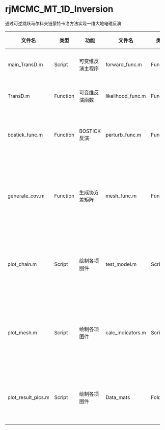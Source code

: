 # rjMCMC_MT_1D_Inversion

通过可逆跳跃马尔科夫链蒙特卡洛方法实现一维大地电磁反演

| 文件名             | 类型     | 功能             | 文件名            | 类型     | 功能                 |
| ------------------ | -------- | ---------------- | ----------------- | -------- | -------------------- |
| main_TransD.m      | Script   | 可变维反演主程序 | forward_func.m    | Function | 一维正演             |
| TransD.m           | Function | 可变维反演函数   | likelihood_func.m | Function | 似然函数             |
| bostick_func.m     | Function | BOSTICK反演      | perturb_func.m    | Function | 扰动模型参数         |
| generate_cov.m     | Function | 生成协方差矩阵   | mesh_func.m       | Function | 将模型参数舍入到网格 |
| plot_chain.m       | Script   | 绘制各项图件     | test_model.m      | Script   | 合成测试观测数据     |
| plot_mesh.m        | Script   | 绘制各项图件     | calc_indicators.m | Script   | 计算各项反演结论指标 |
| plot_result_pics.m | Script   | 绘制各项图件     | Data_mats         | Folder   | 部分测试用数据       |
